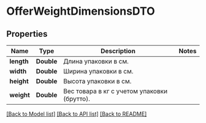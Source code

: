 # OfferWeightDimensionsDTO

## Properties
Name | Type | Description | Notes
------------ | ------------- | ------------- | -------------
**length** | **Double** | Длина упаковки в см.  | 
**width** | **Double** | Ширина упаковки в см.  | 
**height** | **Double** | Высота упаковки в см.  | 
**weight** | **Double** | Вес товара в кг с учетом упаковки (брутто).  | 

[[Back to Model list]](../README.md#documentation-for-models) [[Back to API list]](../README.md#documentation-for-api-endpoints) [[Back to README]](../README.md)


